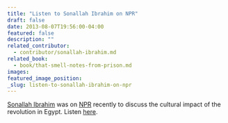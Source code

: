 ```yaml
---
title: "Listen to Sonallah Ibrahim on NPR"
draft: false
date: 2013-08-07T19:56:00-04:00
featured: false
description: ""
related_contributor:
  - contributor/sonallah-ibrahim.md
related_book:
  - book/that-smell-notes-from-prison.md
images:
featured_image_position: 
_slug: listen-to-sonallah-ibrahim-on-npr
---
```


[Sonallah Ibrahim](http://ndbooks.com/book/that-smell-notes-from-prison) was on [NPR](http://www.npr.org/2013/08/07/209751418/culture-war-rages-in-egypt) recently to discuss the cultural impact of the revolution in Egypt. Listen [here](http://www.npr.org/2013/08/07/209751418/culture-war-rages-in-egypt). 

